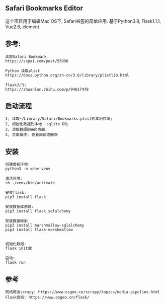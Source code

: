 ## Safari Bookmarks Editor
这个项目用于编辑Mac OS下, Safari书签的简单应用. 
基于Python3.8,  Flask1.1.1, Vue2.6, element

## 参考:
```
读取Safari Bookmark
https://sspai.com/post/53996

Python 读取plist
https://docs.python.org/zh-cn/3.6/library/plistlib.html

flask入门:
https://zhuanlan.zhihu.com/p/94617478
```


## 启动流程
```
1, 读取~/Library/Safari/Bookmarks.plist到本地目录;
2, 初始化数据到本地: sqlite DB;
3, 读取数据到Web页面;
4, 页面操作: 查看阅读或删除
```

## 安装
```
创建虚拟环境:
python3 -m venv venv

激活环境:
sh ./venv/bin/activate

安装flask:
pip3 install flask

安装数据库依赖:
pip3 install flask_sqlalchemy

安装数据映射
pip3 install marshmallow-sqlalchemy
pip3 install flask-marshmallow


初始化数据:
flask initdb

启动:
flask run
```

## 参考
```
网络爬虫scrapy: https://www.osgeo.cn/scrapy/topics/media-pipeline.html
Flask官网: https://www.osgeo.cn/flask/
```